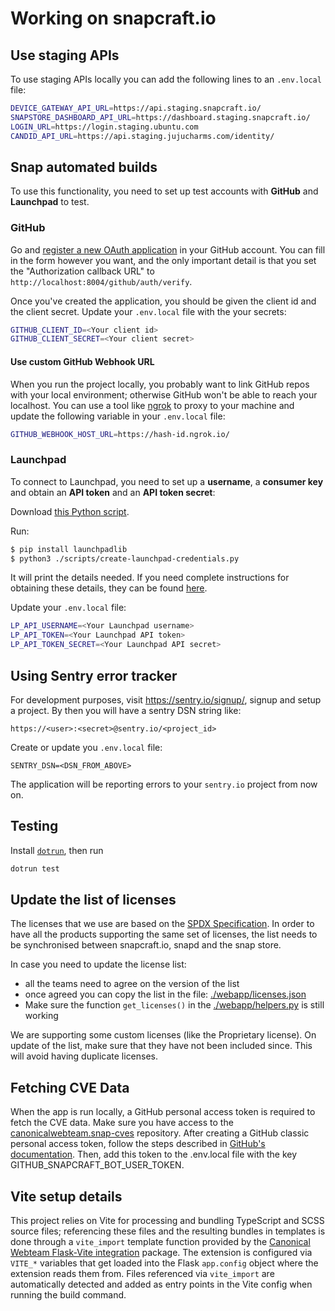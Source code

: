 
# Working on snapcraft.io

## Use staging APIs

To use staging APIs locally you can add the following lines to an `.env.local` file:

```bash
DEVICE_GATEWAY_API_URL=https://api.staging.snapcraft.io/
SNAPSTORE_DASHBOARD_API_URL=https://dashboard.staging.snapcraft.io/
LOGIN_URL=https://login.staging.ubuntu.com
CANDID_API_URL=https://api.staging.jujucharms.com/identity/
```

## Snap automated builds

To use this functionality, you need to set up test accounts with **GitHub** and **Launchpad** to test.

### GitHub

Go and [register a new OAuth application](https://github.com/settings/applications/new) in your GitHub account. You can fill in the form however you want, and the only important detail is that you set the "Authorization callback URL" to `http://localhost:8004/github/auth/verify`.

Once you've created the application, you should be given the client id and the client secret. Update your `.env.local` file with the your secrets:

```bash
GITHUB_CLIENT_ID=<Your client id>
GITHUB_CLIENT_SECRET=<Your client secret>
```

#### Use custom GitHub Webhook URL

When you run the project locally, you probably want to link GitHub repos with your local environment; otherwise GitHub won't be able to reach your localhost. You can use a tool like [ngrok](https://ngrok.com/) to proxy to your machine and update the following variable in your `.env.local` file:

```bash
GITHUB_WEBHOOK_HOST_URL=https://hash-id.ngrok.io/
```

### Launchpad

To connect to Launchpad, you need to set up a **username**, a **consumer key** and obtain an **API token** and an **API token secret**:

Download [this Python script](https://github.com/canonical/snapcraft.io/blob/main/scripts/create-launchpad-credentials).

Run:

```bash
$ pip install launchpadlib
$ python3 ./scripts/create-launchpad-credentials.py
```

It will print the details needed. If you need complete instructions for obtaining these details, they can be found [here](https://help.launchpad.net/API/SigningRequests).

Update your `.env.local` file:

```bash
LP_API_USERNAME=<Your Launchpad username>
LP_API_TOKEN=<Your Launchpad API token>
LP_API_TOKEN_SECRET=<Your Launchpad API secret>
```

## Using Sentry error tracker

For development purposes, visit https://sentry.io/signup/, signup and setup a project. By then you will have a sentry DSN string like:

```
https://<user>:<secret>@sentry.io/<project_id>
```

Create or update you `.env.local` file:

```
SENTRY_DSN=<DSN_FROM_ABOVE>
```

The application will be reporting errors to your `sentry.io` project from now on.

## Testing

Install [`dotrun`](https://github.com/canonical/dotrun), then run

``` bash
dotrun test
```

## Update the list of licenses

The licenses that we use are based on the [SPDX Specification](https://spdx.github.io/license-list-data/). In order to have all the products supporting the same set of licenses, the list needs to be synchronised between snapcraft.io, snapd and the snap store.

In case you need to update the license list:
- all the teams need to agree on the version of the list
- once agreed you can copy the list in the file: [./webapp/licenses.json](./webapp/licenses.json)
- Make sure the function `get_licenses()` in the [./webapp/helpers.py](./webapp/helpers.py) is still working

We are supporting some custom licenses (like the Proprietary license). On update of the list, make sure that they have not been included since. This will avoid having duplicate licenses.


## Fetching CVE Data
When the app is run locally, a GitHub personal access token is required to fetch the CVE data. Make sure you have access to the [canonicalwebteam.snap-cves](https://github.com/canonical/canonicalwebteam.snap-cves) repository. After creating a GitHub classic personal access token, follow the steps described in [GitHub's documentation](https://docs.github.com/en/authentication/keeping-your-account-and-data-secure/managing-your-personal-access-tokens#personal-access-tokens-classic).
Then, add this token to the .env.local file with the key GITHUB_SNAPCRAFT_BOT_USER_TOKEN.

## Vite setup details
This project relies on Vite for processing and bundling TypeScript and SCSS source files; referencing these files and the resulting bundles in templates is done through a `vite_import` template function provided by the [Canonical Webteam Flask-Vite integration](https://github.com/canonical/canonicalwebteam.flask-vite) package. The extension is configured via `VITE_*` variables that get loaded into the Flask `app.config` object where the extension reads them from.
Files referenced via `vite_import` are automatically detected and added as entry points in the Vite config when running the build command.
